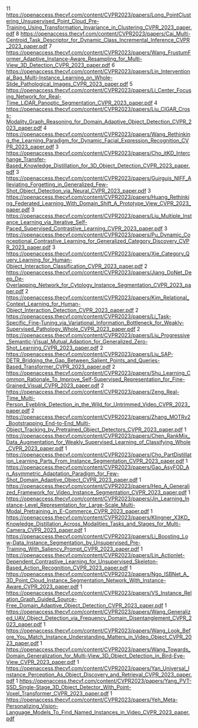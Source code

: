 11 https://openaccess.thecvf.com/content/CVPR2023/papers/Long_PointClustering_Unsupervised_Point_Cloud_Pre-Training_Using_Transformation_Invariance_in_Clustering_CVPR_2023_paper.pdf
8 https://openaccess.thecvf.com/content/CVPR2023/papers/Cai_Multi-Centroid_Task_Descriptor_for_Dynamic_Class_Incremental_Inference_CVPR_2023_paper.pdf
7 https://openaccess.thecvf.com/content/CVPR2023/papers/Wang_FrustumFormer_Adaptive_Instance-Aware_Resampling_for_Multi-View_3D_Detection_CVPR_2023_paper.pdf
6 https://openaccess.thecvf.com/content/CVPR2023/papers/Lin_Interventional_Bag_Multi-Instance_Learning_on_Whole-Slide_Pathological_Images_CVPR_2023_paper.pdf
5 https://openaccess.thecvf.com/content/CVPR2023/papers/Li_Center_Focusing_Network_for_Real-Time_LiDAR_Panoptic_Segmentation_CVPR_2023_paper.pdf
4 https://openaccess.thecvf.com/content/CVPR2023/papers/Liu_CIGAR_Cross-Modality_Graph_Reasoning_for_Domain_Adaptive_Object_Detection_CVPR_2023_paper.pdf
4 https://openaccess.thecvf.com/content/CVPR2023/papers/Wang_Rethinking_the_Learning_Paradigm_for_Dynamic_Facial_Expression_Recognition_CVPR_2023_paper.pdf
3 https://openaccess.thecvf.com/content/CVPR2023/papers/Cho_itKD_Interchange_Transfer-Based_Knowledge_Distillation_for_3D_Object_Detection_CVPR_2023_paper.pdf
3 https://openaccess.thecvf.com/content/CVPR2023/papers/Guirguis_NIFF_Alleviating_Forgetting_in_Generalized_Few-Shot_Object_Detection_via_Neural_CVPR_2023_paper.pdf
3 https://openaccess.thecvf.com/content/CVPR2023/papers/Huang_Rethinking_Federated_Learning_With_Domain_Shift_A_Prototype_View_CVPR_2023_paper.pdf
3 https://openaccess.thecvf.com/content/CVPR2023/papers/Liu_Multiple_Instance_Learning_via_Iterative_Self-Paced_Supervised_Contrastive_Learning_CVPR_2023_paper.pdf
3 https://openaccess.thecvf.com/content/CVPR2023/papers/Pu_Dynamic_Conceptional_Contrastive_Learning_for_Generalized_Category_Discovery_CVPR_2023_paper.pdf
3 https://openaccess.thecvf.com/content/CVPR2023/papers/Xie_Category_Query_Learning_for_Human-Object_Interaction_Classification_CVPR_2023_paper.pdf
2 https://openaccess.thecvf.com/content/CVPR2023/papers/Jiang_DoNet_Deep_De-Overlapping_Network_for_Cytology_Instance_Segmentation_CVPR_2023_paper.pdf
2 https://openaccess.thecvf.com/content/CVPR2023/papers/Kim_Relational_Context_Learning_for_Human-Object_Interaction_Detection_CVPR_2023_paper.pdf
2 https://openaccess.thecvf.com/content/CVPR2023/papers/Li_Task-Specific_Fine-Tuning_via_Variational_Information_Bottleneck_for_Weakly-Supervised_Pathology_Whole_CVPR_2023_paper.pdf
2 https://openaccess.thecvf.com/content/CVPR2023/papers/Liu_Progressive_Semantic-Visual_Mutual_Adaption_for_Generalized_Zero-Shot_Learning_CVPR_2023_paper.pdf
2 https://openaccess.thecvf.com/content/CVPR2023/papers/Liu_SAP-DETR_Bridging_the_Gap_Between_Salient_Points_and_Queries-Based_Transformer_CVPR_2023_paper.pdf
2 https://openaccess.thecvf.com/content/CVPR2023/papers/Shu_Learning_Common_Rationale_To_Improve_Self-Supervised_Representation_for_Fine-Grained_Visual_CVPR_2023_paper.pdf
2 https://openaccess.thecvf.com/content/CVPR2023/papers/Zeng_Real-Time_Multi-Person_Eyeblink_Detection_in_the_Wild_for_Untrimmed_Video_CVPR_2023_paper.pdf
2 https://openaccess.thecvf.com/content/CVPR2023/papers/Zhang_MOTRv2_Bootstrapping_End-to-End_Multi-Object_Tracking_by_Pretrained_Object_Detectors_CVPR_2023_paper.pdf
1 https://openaccess.thecvf.com/content/CVPR2023/papers/Chen_RankMix_Data_Augmentation_for_Weakly_Supervised_Learning_of_Classifying_Whole_CVPR_2023_paper.pdf
1 https://openaccess.thecvf.com/content/CVPR2023/papers/Cho_PartDistillation_Learning_Parts_From_Instance_Segmentation_CVPR_2023_paper.pdf
1 https://openaccess.thecvf.com/content/CVPR2023/papers/Gao_AsyFOD_An_Asymmetric_Adaptation_Paradigm_for_Few-Shot_Domain_Adaptive_Object_CVPR_2023_paper.pdf
1 https://openaccess.thecvf.com/content/CVPR2023/papers/Heo_A_Generalized_Framework_for_Video_Instance_Segmentation_CVPR_2023_paper.pdf
1 https://openaccess.thecvf.com/content/CVPR2023/papers/Jin_Learning_Instance-Level_Representation_for_Large-Scale_Multi-Modal_Pretraining_in_E-Commerce_CVPR_2023_paper.pdf
1 https://openaccess.thecvf.com/content/CVPR2023/papers/Klingner_X3KD_Knowledge_Distillation_Across_Modalities_Tasks_and_Stages_for_Multi-Camera_CVPR_2023_paper.pdf
1 https://openaccess.thecvf.com/content/CVPR2023/papers/Li_Boosting_Low-Data_Instance_Segmentation_by_Unsupervised_Pre-Training_With_Saliency_Prompt_CVPR_2023_paper.pdf
1 https://openaccess.thecvf.com/content/CVPR2023/papers/Lin_Actionlet-Dependent_Contrastive_Learning_for_Unsupervised_Skeleton-Based_Action_Recognition_CVPR_2023_paper.pdf
1 https://openaccess.thecvf.com/content/CVPR2023/papers/Ngo_ISBNet_A_3D_Point_Cloud_Instance_Segmentation_Network_With_Instance-Aware_CVPR_2023_paper.pdf
1 https://openaccess.thecvf.com/content/CVPR2023/papers/VS_Instance_Relation_Graph_Guided_Source-Free_Domain_Adaptive_Object_Detection_CVPR_2023_paper.pdf
1 https://openaccess.thecvf.com/content/CVPR2023/papers/Wang_Generalized_UAV_Object_Detection_via_Frequency_Domain_Disentanglement_CVPR_2023_paper.pdf
1 https://openaccess.thecvf.com/content/CVPR2023/papers/Wang_Look_Before_You_Match_Instance_Understanding_Matters_in_Video_Object_CVPR_2023_paper.pdf
1 https://openaccess.thecvf.com/content/CVPR2023/papers/Wang_Towards_Domain_Generalization_for_Multi-View_3D_Object_Detection_in_Bird-Eye-View_CVPR_2023_paper.pdf
1 https://openaccess.thecvf.com/content/CVPR2023/papers/Yan_Universal_Instance_Perception_As_Object_Discovery_and_Retrieval_CVPR_2023_paper.pdf
1 https://openaccess.thecvf.com/content/CVPR2023/papers/Yang_PVT-SSD_Single-Stage_3D_Object_Detector_With_Point-Voxel_Transformer_CVPR_2023_paper.pdf
1 https://openaccess.thecvf.com/content/CVPR2023/papers/Yeh_Meta-Personalizing_Vision-Language_Models_To_Find_Named_Instances_in_Video_CVPR_2023_paper.pdf
